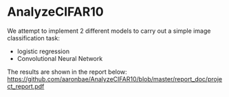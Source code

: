 # AnalyzeCIFAR10
We attempt to implement 2 different models to carry out a simple image classification task:
- logistic regression
- Convolutional Neural Network

The results are shown in the report below:
https://github.com/aaronbae/AnalyzeCIFAR10/blob/master/report_doc/project_report.pdf
